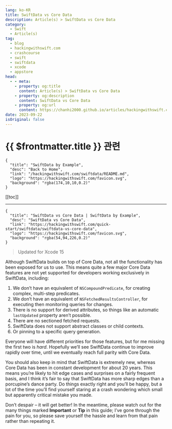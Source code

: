 ```yaml
---
lang: ko-KR
title: SwiftData vs Core Data
description: Article(s) > SwiftData vs Core Data
category:
  - Swift
  - Article(s)
tag: 
  - blog
  - hackingwithswift.com
  - crashcourse
  - swift
  - swiftdata
  - xcode
  - appstore
head:
  - - meta:
    - property: og:title
      content: Article(s) > SwiftData vs Core Data
    - property: og:description
      content: SwiftData vs Core Data
    - property: og:url
      content: https://chanhi2000.github.io/articles/hackingwithswift.com/swiftdata/swiftdata-vs-core-data.html
date: 2023-09-22
isOriginal: false
---
```


# {{ $frontmatter.title }} 관련

```component VPCard
{
  "title": "SwiftData by Example",
  "desc": "Back to Home",
  "link": "/hackingwithswift.com/swiftdata/README.md",
  "logo": "https://hackingwithswift.com/favicon.svg",
  "background": "rgba(174,10,10,0.2)"
}
```

[[toc]]

---

```component VPCard
{
  "title": "SwiftData vs Core Data | SwiftData by Example",
  "desc": "SwiftData vs Core Data",
  "link": "https://hackingwithswift.com/quick-start/swiftdata/swiftdata-vs-core-data", 
  "logo": "https://hackingwithswift.com/favicon.svg",
  "background": "rgba(54,94,226,0.2)"
}
```

> Updated for Xcode 15

Although SwiftData builds on top of Core Data, not all the functionality has been exposed for us to use. This means quite a few major Core Data features are not yet supported for developers working exclusively in SwiftData, including:

1. We don’t have an equivalent of `NSCompoundPredicate`, for creating complex, multi-step predicates.
2. We don’t have an equivalent of `NSFetchedResultsController`, for executing then monitoring queries for changes.
3. There is no support for derived attributes, so things like an automatic `lastUpdated` property aren’t possible.
4. There are no sectioned fetched requests.
5. SwiftData does not support abstract classes or child contexts.
6. Or pinning to a specific query generation.

Everyone will have different priorities for those features, but for me missing the first two is *hard*. Hopefully we’ll see SwiftData continue to improve rapidly over time, until we eventually reach full parity with Core Data.

You should also keep in mind that SwiftData is extremely new, whereas Core Data has been in constant development for about 20 years. This means you’re likely to hit edge cases and surprises on a fairly frequent basis, and I think it’s fair to say that SwiftData has more sharp edges than a porcupine’s dance party. Do things exactly right and you’ll be happy, but a lot of the time you’ll find yourself staring at a crash wondering which small but apparently critical mistake you made.

Don’t despair – it will get better! In the meantime, please watch out for the many things marked **Important** or **Tip** in this guide; I’ve gone through the pain for you, so please save yourself the hassle and learn from that pain rather than repeating it.


